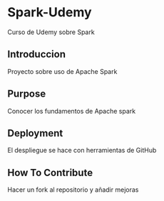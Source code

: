 # Spark-Udemy
Curso de Udemy sobre Spark 

## Introduccion
Proyecto sobre uso de Apache Spark
## Purpose
Conocer los fundamentos de Apache spark
## Deployment
El despliegue se hace con herramientas de GitHub
## How To Contribute
Hacer un fork al repositorio y añadir mejoras 
